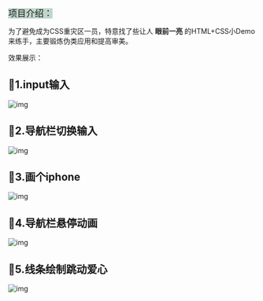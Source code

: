 <font style="background:#c0d6cb;color=green" size=4>项目介绍：</font>

为了避免成为CSS重灾区一员，特意找了些让人 **眼前一亮** 的HTML+CSS小Demo来练手，主要锻炼伪类应用和提高审美。

效果展示：

## 🐶1.input输入

![img](https://i0.hdslb.com/bfs/article/06bf2df6b37173d9bd6cece459a21e603f6e16b6.gif)

## 🐶2.导航栏切换输入

![img](https://i0.hdslb.com/bfs/article/663d02f8008b9ce86849bca8ba9c3dddee6427b7.gif)

## 🐶3.画个iphone

![img](https://img-blog.csdnimg.cn/0f15d156c709482aad4ebece471bf503.png)

## 🐶4.导航栏悬停动画

![img](https://img-blog.csdnimg.cn/fb946b956c3b40bbbc952b9a381dc3f1.png)

## 🐶5.线条绘制跳动爱心

![img](i0.hdslb.com/bfs/article/803f87decd866f8c560d76c8e0712e9eb0de12d0.gif)
